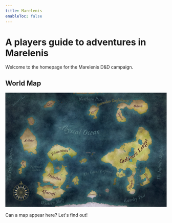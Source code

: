 ```yaml
---
title: Marelenis
enableToc: false
---
```


# A players guide to adventures in Marelenis

Welcome to the homepage for the Marelenis D&D campaign.

## World Map
![worldmaplargecoloured.jpg](worldmaplargecoloured.jpg)

Can a map appear here?  Let's find out!